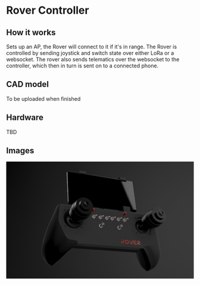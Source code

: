 # Rover Controller

## How it works
Sets up an AP, the Rover will connect to it if it's in range.
The Rover is controlled by sending joystick and switch state over either LoRa or a websocket.
The rover also sends telematics over the websocket to the controller, which then in turn is sent on to a connected phone.

## CAD model
To be uploaded when finished

## Hardware
TBD

## Images
<img src="/.github/render.png "/>


